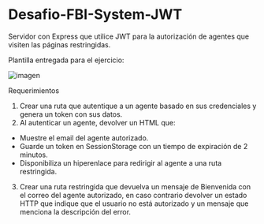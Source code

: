 # Desafio-FBI-System-JWT

Servidor con Express que utilice JWT para la autorización de agentes que visiten las páginas restringidas.

Plantilla entregada para el ejercicio:

![imagen](https://user-images.githubusercontent.com/68036938/160290093-0056d849-cbe7-42d9-9ac4-cdc2895df2dd.png)

Requerimientos
1. Crear una ruta que autentique a un agente basado en sus credenciales y genera un
token con sus datos.
2. Al autenticar un agente, devolver un HTML que:
* Muestre el email del agente autorizado.
* Guarde un token en SessionStorage con un tiempo de expiración de 2 minutos.
* Disponibiliza un hiperenlace para redirigir al agente a una ruta restringida.
3. Crear una ruta restringida que devuelva un mensaje de Bienvenida con el correo del
agente autorizado, en caso contrario devolver un estado HTTP que indique que el
usuario no está autorizado y un mensaje que menciona la descripción del error.
